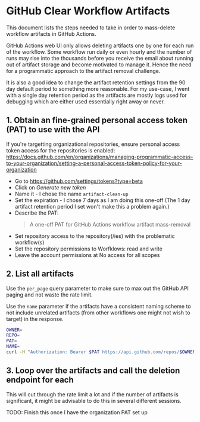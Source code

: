 # GitHub Clear Workflow Artifacts

This document lists the steps needed to take in order to mass-delete workflow
artifacts in GitHub Actions.

GitHub Actions web UI only allows deleting artifacts one by one for each run of
the workflow.
Some workflow run daily or even hourly and the number of runs may rise into the
thousands before you receive the email about running out of artifact storage and
become motivated to manage it.
Hence the need for a programmatic approach to the artifact removal challenge.

It is also a good idea to change the artifact retention settings from the 90 day
default period to something more reasonable.
For my use-case, I went with a single day retention period as the artifacts are
mostly logs used for debugging which are either used essentially right away or
never.

## 1. Obtain an fine-grained personal access token (PAT) to use with the API

If you're targetting organizational repositories, ensure personal access token
access for the repositories is enabled:
https://docs.github.com/en/organizations/managing-programmatic-access-to-your-organization/setting-a-personal-access-token-policy-for-your-organization

- Go to https://github.com/settings/tokens?type=beta
- Click on *Generate new token*
- Name it - I chose the name `artifact-clean-up`
- Set the expiration - I chose 7 days as I am doing this one-off
  (The 1 day artifact retention period I set won't make this a problem again.)
- Describe the PAT:
  > A one-off PAT for GitHub Actions workflow artifact mass-removal
- Set repository access to the repository(/ies) with the problematic workflow(s)
- Set the repository permissions to Worfklows: read and write
- Leave the account permissions at No access for all scopes

## 2. List all artifacts

Use the `per_page` query parameter to make sure to max out the GitHub API paging
and not waste the rate limit.

Use the `name` parameter if the artifacts have a consistent naming scheme to not
include unrelated artifacts (from other workflows one might not wish to target)
in the response.

```bash
OWNER=
REPO=
PAT=
NAME=
curl -H "Authorization: Bearer $PAT https://api.github.com/repos/$OWNER/$REPO/actions/artifacts?per_page=100&name=NAME
```

## 3. Loop over the artifacts and call the deletion endpoint for each

This will cut through the rate limit a lot and if the number of artifacts is
significant, it might be advisable to do this in several different sessions.

TODO: Finish this once I have the organization PAT set up
